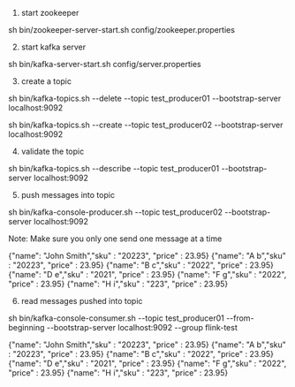 1. start zookeeper

sh bin/zookeeper-server-start.sh config/zookeeper.properties 

2. start kafka server 

sh bin/kafka-server-start.sh config/server.properties 


3. create a topic 

sh bin/kafka-topics.sh --delete --topic test_producer01 --bootstrap-server localhost:9092


sh bin/kafka-topics.sh --create --topic test_producer02 --bootstrap-server localhost:9092


4. validate the topic 

sh bin/kafka-topics.sh --describe --topic test_producer01 --bootstrap-server localhost:9092

5. push messages into topic 

sh bin/kafka-console-producer.sh --topic test_producer02 --bootstrap-server localhost:9092 


Note: Make sure you only one send one message at a time 


{"name": "John Smith","sku" : "20223", "price"  : 23.95}
{"name": "A b","sku" : "20223", "price"  : 23.95}
{"name": "B c","sku" : "2022", "price"  : 23.95}
{"name": "D e","sku" : "2021", "price"  : 23.95}
{"name": "F g","sku" : "2022", "price"  : 23.95}
{"name": "H i","sku" : "223", "price"  : 23.95}


6. read messages pushed into topic 

sh bin/kafka-console-consumer.sh --topic test_producer01 --from-beginning --bootstrap-server localhost:9092 --group flink-test


{"name": "John Smith","sku" : "20223", "price"  : 23.95}
{"name": "A b","sku" : "20223", "price"  : 23.95}
{"name": "B c","sku" : "2022", "price"  : 23.95}
{"name": "D e","sku" : "2021", "price"  : 23.95}
{"name": "F g","sku" : "2022", "price"  : 23.95}
{"name": "H i","sku" : "223", "price"  : 23.95}

